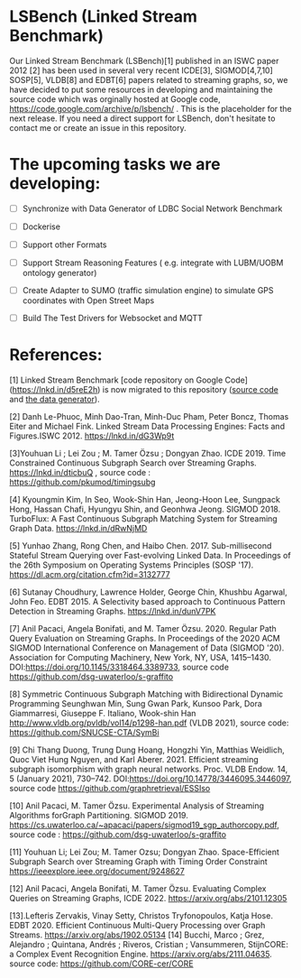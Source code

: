 # LSBench (Linked Stream Benchmark)

Our Linked Stream Benchmark (LSBench)[1] published in an ISWC paper 2012 [2] has been used in several very recent ICDE[3], SIGMOD[4,7,10] SOSP[5], VLDB[8] and EDBT[6] papers related to streaming graphs, so, we have decided to put some resources in developing and maintaining the source code which was orginally hosted at Google code, https://code.google.com/archive/p/lsbench/ . This is the placeholder for the next release. If you need a direct support for LSBench, don't hesitate to contact me or create an issue in this repository.

# The upcoming tasks we are developing:

- [ ] Synchronize with Data Generator of LDBC Social Network Benchmark 
- [ ] Dockerise
- [ ] Support other Formats
- [ ] Support Stream Reasoning Features ( e.g. integrate with LUBM/UOBM ontology generator)
- [ ] Create Adapter to SUMO (traffic simulation engine) to simulate GPS coordinates with Open Street Maps 
- [ ] Build The Test Drivers for Websocket and MQTT


# References: 
[1] Linked Stream Benchmark [code repository on Google Code] (https://lnkd.in/d5reE2h) is now migrated to this repository ([source code](./main/) and [the data generator](./releases/)).

[2] Danh Le-Phuoc, Minh Dao-Tran, Minh-Duc Pham, Peter Boncz, Thomas Eiter and Michael Fink. Linked Stream Data Processing Engines: Facts and Figures.ISWC 2012.  https://lnkd.in/dG3Wp9t

[3]Youhuan Li ; Lei Zou ; M. Tamer Özsu ; Dongyan Zhao. ICDE 2019.  Time Constrained Continuous Subgraph Search over Streaming Graphs. https://lnkd.in/dticbuQ , source code : https://github.com/pkumod/timingsubg

[4] Kyoungmin Kim, In Seo, Wook-Shin Han, Jeong-Hoon Lee, Sungpack Hong, Hassan Chafi, Hyungyu Shin, and Geonhwa Jeong. SIGMOD 2018. TurboFlux: A Fast Continuous Subgraph Matching System for Streaming Graph Data. https://lnkd.in/dRwNjMD

[5] Yunhao Zhang, Rong Chen, and Haibo Chen. 2017. Sub-millisecond Stateful Stream Querying over Fast-evolving Linked Data. In Proceedings of the 26th Symposium on Operating Systems Principles (SOSP '17). https://dl.acm.org/citation.cfm?id=3132777

[6] Sutanay Choudhury, Lawrence Holder, George Chin, Khushbu Agarwal, John Feo. EDBT 2015. A Selectivity based approach to Continuous Pattern Detection in Streaming Graphs. https://lnkd.in/dunV7PK

[7] Anil Pacaci, Angela Bonifati, and M. Tamer Özsu. 2020. Regular Path Query Evaluation on Streaming Graphs. In Proceedings of the 2020 ACM SIGMOD International Conference on Management of Data (SIGMOD '20). Association for Computing Machinery, New York, NY, USA, 1415–1430. DOI:https://doi.org/10.1145/3318464.3389733, source code https://github.com/dsg-uwaterloo/s-graffito

[8] Symmetric Continuous Subgraph Matching with Bidirectional Dynamic Programming
Seunghwan Min, Sung Gwan Park, Kunsoo Park, Dora Giammarresi, Giuseppe F. Italiano, Wook-shin Han
http://www.vldb.org/pvldb/vol14/p1298-han.pdf (VLDB 2021), source code: https://github.com/SNUCSE-CTA/SymBi

[9] Chi Thang Duong, Trung Dung Hoang, Hongzhi Yin, Matthias Weidlich, Quoc Viet Hung Nguyen, and Karl Aberer. 2021. Efficient streaming subgraph isomorphism with graph neural networks. Proc. VLDB Endow. 14, 5 (January 2021), 730–742. DOI:https://doi.org/10.14778/3446095.3446097, source code https://github.com/graphretrieval/ESSIso

[10] Anil Pacaci, M. Tamer Özsu. Experimental Analysis of Streaming Algorithms forGraph Partitioning. SIGMOD 2019. https://cs.uwaterloo.ca/~apacaci/papers/sigmod19_sgp_authorcopy.pdf, source code : https://github.com/dsg-uwaterloo/s-graffito

[11] Youhuan Li; Lei Zou; M. Tamer Ozsu; Dongyan Zhao. Space-Efficient Subgraph Search over Streaming Graph with Timing Order Constraint https://ieeexplore.ieee.org/document/9248627

[12] Anil Pacaci, Angela Bonifati, M. Tamer Özsu. Evaluating Complex Queries on Streaming Graphs, ICDE 2022. https://arxiv.org/abs/2101.12305

[13].Lefteris Zervakis, Vinay Setty, Christos Tryfonopoulos, Katja Hose. EDBT 2020. Efficient Continuous Multi-Query Processing over Graph Streams. https://arxiv.org/abs/1902.05134
[14] Bucchi, Marco ; Grez, Alejandro ; Quintana, Andrés ; Riveros, Cristian ; Vansummeren, StijnCORE: a Complex Event Recognition Engine. https://arxiv.org/abs/2111.04635. source code: https://github.com/CORE-cer/CORE

